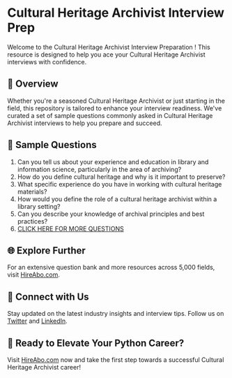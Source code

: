 # Cultural Heritage Archivist Interview Prep

Welcome to the Cultural Heritage Archivist Interview Preparation ! This resource is designed to help you ace your Cultural Heritage Archivist interviews with confidence.

## 🚀 Overview

Whether you're a seasoned Cultural Heritage Archivist or just starting in the field, this repository is tailored to enhance your interview readiness. We've curated a set of sample questions commonly asked in Cultural Heritage Archivist interviews to help you prepare and succeed.

## 📝 Sample Questions

1. Can you tell us about your experience and education in library and information science, particularly in the area of archiving?
2. How do you define cultural heritage and why is it important to preserve?
3. What specific experience do you have in working with cultural heritage materials?
4. How would you define the role of a cultural heritage archivist within a library setting?
5. Can you describe your knowledge of archival principles and best practices?
6. [CLICK HERE FOR MORE QUESTIONS](https://hireabo.com/job/18_2_5/Cultural%20Heritage%20Archivist)

## 🌐 Explore Further

For an extensive question bank and more resources across 5,000 fields, visit [HireAbo.com](https://www.hireabo.com).

## 📱 Connect with Us

Stay updated on the latest industry insights and interview tips. Follow us on [Twitter](https://twitter.com/hireabo) and [LinkedIn](https://www.linkedin.com/in/hire-abo-3609972a8/).

## 🚀 Ready to Elevate Your Python Career?

Visit [HireAbo.com](https://www.hireabo.com) now and take the first step towards a successful Cultural Heritage Archivist career!